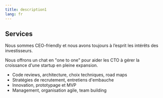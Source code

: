 ```yaml
---
title: description1
lang: fr
---
```


## Services

Nous sommes CEO-friendly et nous avons toujours à l’esprit les intérêts des investisseurs.

Nous offrons un chat en "one to one" pour aider les CTO à gérer la croissance d'une startup en pleine expansion.

* Code reviews, architecture, choix techniques, road maps
* Stratégies de recrutement, entretiens d'embauche
* Innovation, prototypage et MVP
* Management, organisation agile, team building
